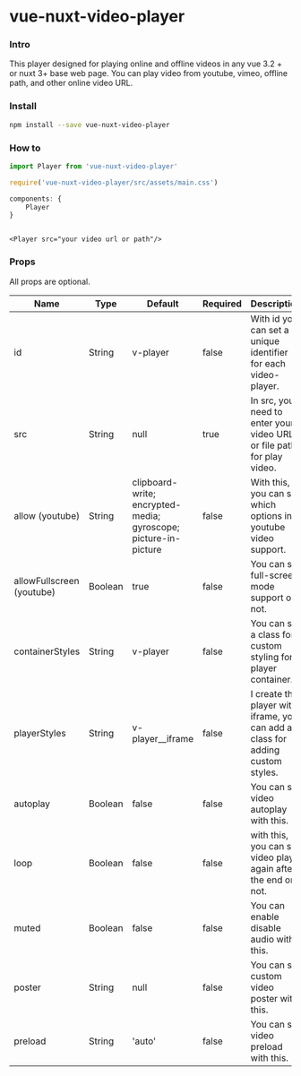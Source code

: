 # vue-nuxt-video-player

### Intro

This player designed for playing online and offline videos in any vue 3.2 + or nuxt 3+ base web page. You can play video
from youtube, vimeo, offline path, and other online video URL.

### Install

```bash
npm install --save vue-nuxt-video-player
```

### How to

```javascript
import Player from 'vue-nuxt-video-player'

require('vue-nuxt-video-player/src/assets/main.css')

components: {
    Player
}
```

```vue

<Player src="your video url or path"/>
```

### Props

All props are optional.

| Name             | Type    | Default      | Required | Description |
| ---              | ---     | ---          | ---      |---          |
| id               | String  | v-player     | false    | With id you can set a unique identifier for each video-player.  |
| src              | String  | null         | true     | In src, you need to enter your video URL or file path for play video. |
| allow (youtube)           | String  | clipboard-write; encrypted-media; gyroscope; picture-in-picture | false | With this, you can set which options in youtube video support. |
| allowFullscreen (youtube)  | Boolean | true         | false    | You can set full-screen mode support or not. |
| containerStyles  | String  | v-player     | false    | You can set a class for custom styling for player container. |
| playerStyles     | String  | v-player__iframe  | false | I create this player with iframe, you can add a class for adding custom styles. |
| autoplay     | Boolean  | false  | false | You can set video autoplay with this. |
| loop     | Boolean  | false  | false | with this, you can set video play again after the end or not. |
| muted     | Boolean  | false  | false | You can enable disable audio with this. |
| poster     | String  | null  | false | You can set custom video poster with this. |
| preload     | String  | 'auto'  | false | You can set video preload with this. |
